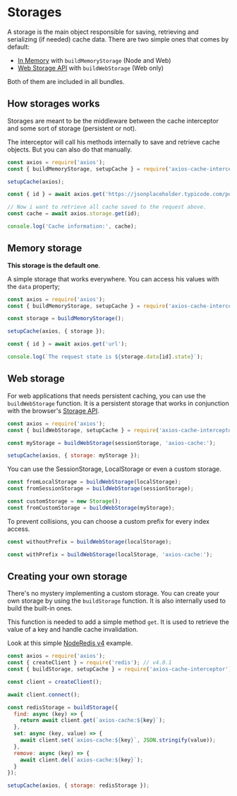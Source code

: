 # Storages

A storage is the main object responsible for saving, retrieving and serializing (if
needed) cache data. There are two simple ones that comes by default:

- [In Memory](https://github.com/arthurfiorette/axios-cache-interceptor/tree/main/src/storage/memory.ts)
  with `buildMemoryStorage` (Node and Web)
- [Web Storage API](https://github.com/arthurfiorette/axios-cache-interceptor/tree/main/src/storage/web-api.ts)
  with `buildWebStorage` (Web only)

Both of them are included in all bundles.

## How storages works

Storages are meant to be the middleware between the cache interceptor and some sort of
storage (persistent or not).

The interceptor will call his methods internally to save and retrieve cache objects. But
you can also do that manually.

```js #runkit
const axios = require('axios');
const { buildMemoryStorage, setupCache } = require('axios-cache-interceptor');

setupCache(axios);

const { id } = await axios.get('https://jsonplaceholder.typicode.com/posts/1');

// Now i want to retrieve all cache saved to the request above.
const cache = await axios.storage.get(id);

console.log('Cache information:', cache);
```

## Memory storage

**This storage is the default one**.

A simple storage that works everywhere. You can access his values with the `data`
property;

```js #runkit
const axios = require('axios');
const { buildMemoryStorage, setupCache } = require('axios-cache-interceptor');

const storage = buildMemoryStorage();

setupCache(axios, { storage });

const { id } = await axios.get('url');

console.log(`The request state is ${storage.data[id].state}`);
```

## Web storage

For web applications that needs persistent caching, you can use the `buildWebStorage`
function. It is a persistent storage that works in conjunction with the browser's
[Storage API](https://developer.mozilla.org/en-US/docs/Web/API/Storage).

```js
const axios = require('axios');
const { buildWebStorage, setupCache } = require('axios-cache-interceptor');

const myStorage = buildWebStorage(sessionStorage, 'axios-cache:');

setupCache(axios, { storage: myStorage });
```

You can use the SessionStorage, LocalStorage or even a custom storage.

```js
const fromLocalStorage = buildWebStorage(localStorage);
const fromSessionStorage = buildWebStorage(sessionStorage);

const customStorage = new Storage();
const fromCustomStorage = buildWebStorage(myStorage);
```

To prevent collisions, you can choose a custom prefix for every index access.

```js
const withoutPrefix = buildWebStorage(localStorage);

const withPrefix = buildWebStorage(localStorage, 'axios-cache:');
```

## Creating your own storage

There's no mystery implementing a custom storage. You can create your own storage by using
the `buildStorage` function. It is also internally used to build the built-in ones.

This function is needed to add a simple method `get`. It is used to retrieve the value of
a key and handle cache invalidation.

Look at this simple [NodeRedis v4](https://github.com/redis/node-redis) example.

```js #runkit
const axios = require('axios');
const { createClient } = require('redis'); // v4.0.1
const { buildStorage, setupCache } = require('axios-cache-interceptor');

const client = createClient();

await client.connect();

const redisStorage = buildStorage({
  find: async (key) => {
    return await client.get(`axios-cache:${key}`);
  },
  set: async (key, value) => {
    await client.set(`axios-cache:${key}`, JSON.stringify(value));
  },
  remove: async (key) => {
    await client.del(`axios-cache:${key}`);
  }
});

setupCache(axios, { storage: redisStorage });
```
